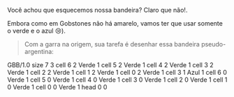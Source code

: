 Você achou que esquecemos nossa bandeira? Claro que não!.

Embora como em Gobstones não há amarelo, vamos ter que usar somente o verde e o azul  :cry:).

> Com a garra na origem, sua tarefa é desenhar essa bandeira pseudo-argentina:

<gs-board>
  GBB/1.0
    size 7 3
    cell 6 2 Verde 1
    cell 5 2 Verde 1
    cell 4 2 Verde 1
    cell 3 2 Verde 1
    cell 2 2 Verde 1
    cell 1 2 Verde 1
    cell 0 2 Verde 1
    cell 3 1 Azul 1
    cell 6 0 Verde 1
    cell 5 0 Verde 1
    cell 4 0 Verde 1
    cell 3 0 Verde 1
    cell 2 0 Verde 1
    cell 1 0 Verde 1
    cell 0 0 Verde 1
    head 0 0
</gs-board>